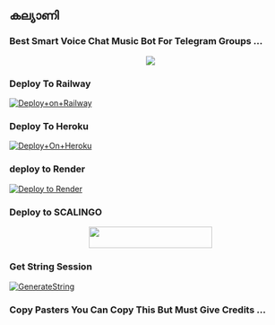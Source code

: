 ## കല്യാണി

### Best Smart Voice Chat Music Bot For Telegram Groups ...


<p align="center"><a href="https://t.me/Stenzle_MariaMusicbot"><img src="https://telegra.ph/file/d0b2899c25498fb52d0c8.jpg"></a></p>




### Deploy To Railway

[![Deploy+on+Railway](https://railway.app/button.svg)](https://railway.app/new/template?template=https://github.com/myprojects514/kalyani&envs=API_ID,API_HASH,BOT_TOKEN,STRING_SESSION)


### Deploy To Heroku

[![Deploy+On+Heroku](https://www.herokucdn.com/deploy/button.svg)](https://heroku.com/deploy?template=https://github.com/myprojects514/kalyani)

### deploy to Render

[![Deploy to Render](https://render.com/images/deploy-to-render-button.svg)](https://render.com/deploy?repo=https://github.com/myprojects514/kalyani)

### Deploy to SCALINGO

<p align="center"><a href="https://my.scalingo.com/deploy?template=https://github.com/myprojects514/kalyani/tree/master"> <img src="https://cdn.scalingo.com/deploy/button.svg" width="220" height="38.45"/></a></p>


### Get String Session

[![GenerateString](https://img.shields.io/badge/repl.it-generateString-yellowgreen)](https://replit.com/@AdityaHalder/StringSession)



### Copy Pasters You Can Copy This But Must Give Credits ...


